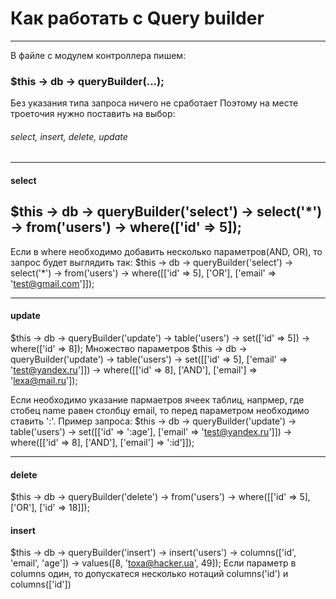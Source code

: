 # Как работать с Query builder
***

В файле с модулем контроллера пишем:
### $this -> db -> queryBuilder(...);
Без указания типа запроса ничего не сработает
Поэтому на месте троеточия нужно поставить на выбор:
###### select, insert, delete, update
***

#### select
$this -> db -> queryBuilder('select') -> select('*') -> from('users') -> where(['id' => 5]);
----
Если в where необходимо добавить несколько параметров(AND, OR), то запрос будет выглядить так:
$this -> db -> queryBuilder('select') -> select('*') -> from('users') -> where([['id' => 5], ['OR'], ['email' => 'test@gmail.com']]);
***

#### update

$this -> db -> queryBuilder('update') -> table('users') -> set(['id' => 5]) -> where(['id' => 8]);
Множество параметров
$this -> db -> queryBuilder('update') -> table('users') -> set([['id' => 5], ['email' => 'test@yandex.ru']]) -> where([['id' => 8], ['AND'], ['email'] => 'lexa@mail.ru']);

Если необходимо указание пармаетров ячеек таблиц, напрмер, где стобец name равен столбцу email, то перед параметром необходимо ставить ':'. 
Пример запроса:
$this -> db -> queryBuilder('update') -> table('users') -> set([['id' => ':age'], ['email' => 'test@yandex.ru']]) -> where([['id' => 8], ['AND'], ['email'] => ':id']]);
***
#### delete

$this -> db -> queryBuilder('delete') -> from('users') -> where([['id' => 5], ['OR'], ['id' => 18]]);

#### insert

$this -> db -> queryBuilder('insert') -> insert('users') -> columns(['id', 'email', 'age']) -> values([8, 'toxa@hacker.ua', 49]);
Если параметр в columns один, то допускатеся несколько нотаций columns('id') и columns(['id'])
